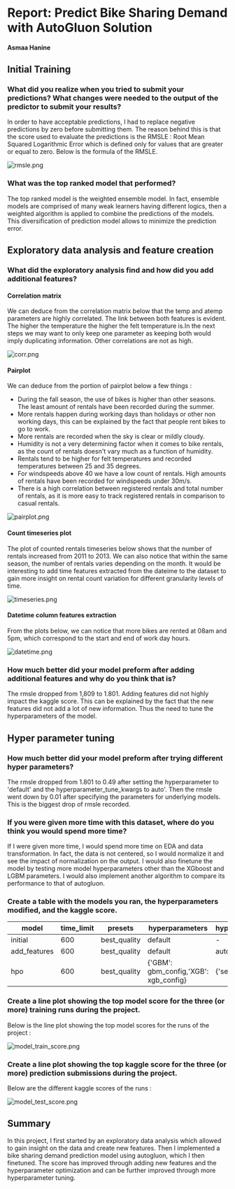 # Report: Predict Bike Sharing Demand with AutoGluon Solution
#### Asmaa Hanine

## Initial Training
### What did you realize when you tried to submit your predictions? What changes were needed to the output of the predictor to submit your results?
In order to have acceptable predictions, I had to replace negative predictions by zero before submitting them. The reason behind this is that the score used to evaluate the predictions is the RMSLE : Root Mean Squared Logarithmic Error which is defined only for values that are greater or equal to zero. 
Below is the formula of the RMSLE.

![rmsle.png](img/rmsle.png)

### What was the top ranked model that performed?
The top ranked model is the weighted ensemble model. In fact, ensemble models are comprised of many weak learners having different logics, then a weighted algorithm is applied to combine the predictions of the models. This diversification of prediction model allows to minimize the prediction error.

## Exploratory data analysis and feature creation
### What did the exploratory analysis find and how did you add additional features?

#### Correlation matrix
We can deduce from the correlation matrix below that the temp and atemp parameters are highly correlated. The link between both features is evident. The higher the temperature the higher the felt temperature is.In the next steps we may want to only keep one parameter as keeping both would imply duplicating information. Other correlations are not as high.

![corr.png](img/corr.png)

#### Pairplot
We can deduce from the portion of pairplot below a few things :
- During the fall season, the use of bikes is higher than other seasons. The least amount of rentals have been recorded during the summer.
- More rentals happen during working days than holidays or other non working days, this can be explained by the fact that people rent bikes to go to work.
- More rentals are recorded when the sky is clear or mildly cloudy.
- Humidity is not a very determining factor when it comes to bike rentals, as the count of rentals doesn't vary much as a function of humidity.
- Rentals tend to be higher for felt temperatures and recorded temperatures between 25 and 35 degrees.
- For windspeeds above 40 we have a low count of rentals. High amounts of rentals have been recorded for windspeeds under 30m/s.
- There is a high correlation between registered rentals and total number of rentals, as it is more easy to track registered rentals in comparison to casual rentals.

![pairplot.png](img/pairplot.png)

#### Count timeseries plot 
The plot of counted rentals timeseries below shows that the number of rentals increased from 2011 to 2013. We can also notice that within the same season, the number of rentals varies depending on the month. It would be interesting to add time features extracted from the dateime to the dataset to gain more insight on rental count variation for different granularity levels of time.

![timeseries.png](img/timeseries.png)

#### Datetime column features extraction 
From the plots below, we can notice that more bikes are rented at 08am and 5pm, which correspond to the start and end of work day hours.

![datetime.png](img/datetime.png)


### How much better did your model preform after adding additional features and why do you think that is?
The rmsle dropped from 1,809 to 1.801. Adding features did not highly impact the kaggle score. This can be explained by the fact that the new features did not add a lot of new information. Thus the need to tune the hyperparameters of the model.


## Hyper parameter tuning
### How much better did your model preform after trying different hyper parameters?
The rmsle dropped from 1.801 to 0.49 after setting the hyperparameter to 'default' and the hyperparameter_tune_kwargs to auto'. 
Then the rmsle went down by 0.01 after specifying the parameters for underlying models. This is the biggest drop of rmsle recorded.

### If you were given more time with this dataset, where do you think you would spend more time?
If I were given more time, I would spend more time on EDA and data transformation. In fact, the data is not centered, so I would normalize it and see the impact of normalization on the output. I would also finetune the model by testing more model hyperparameters other than the XGboost and LGBM parameters. I would also implement another algorithm to compare its performance to that of autogluon.

### Create a table with the models you ran, the hyperparameters modified, and the kaggle score.
|model|time_limit|presets|hyperparameters|hyperparameter_tune_kwargs|score|
|--|--|--|--|--|--|
|initial|600|best_quality|default|-|1.81|
|add_features|600|best_quality|default|auto|0.49|
|hpo|600|best_quality|{'GBM': gbm_config,'XGB': xgb_config}	|{'searcher':'auto'}|0.48|


### Create a line plot showing the top model score for the three (or more) training runs during the project.

Below is the line plot showing the top model scores for the runs of the project :

![model_train_score.png](img/model_train_score_project.png)

### Create a line plot showing the top kaggle score for the three (or more) prediction submissions during the project.

Below are the different kaggle scores of the runs :

![model_test_score.png](img/model_test_score_project.png)

## Summary
In this project, I first started by an exploratory data analysis which allowed to gain insight on the data and create new features. Then I implemented a bike sharing demand prediction model using autogluon, which I then finetuned. The score has improved through adding new features and the hyperparameter optimization and can be further improved through more hyperparameter tuning.
